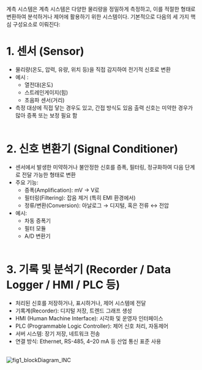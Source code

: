 계측 시스템은 계측 시스템은 다양한 물리량을 정밀하게 측정하고, 이를 적절한 형태로 변환하여 분석하거나 제어에 활용하기 위한 시스템이다. 
기본적으로 다음의 세 가지 핵심 구성요소로 이뤄진다:

# 1. 센서 (Sensor) 
- 물리량(온도, 압력, 유량, 위치 등)을 직접 감지하여 전기적 신호로 변환
- 예시 : 
  - 열전대(온도)
  - 스트레인게이지(힘)
  - 초음파 센서(거리)
- 측정 대상에 직접 닿는 경우도 있고, 간접 방식도 있음 출력 신호는 미약한 경우가 많아 증폭 또는 보정 필요 함
</br></br>

# 2. 신호 변환기 (Signal Conditioner)
- 센서에서 발생한 미약하거나 불안정한 신호를 증폭, 필터링, 정규화하여 다음 단계로 전달 가능한 형태로 변환
- 주요 기능:
  - 증폭(Amplification): mV → V로
  - 필터링(Filtering): 잡음 제거 (특히 EMI 환경에서)
  - 정류/변환(Conversion): 아날로그 → 디지털, 혹은 전류 ↔ 전압
- 예시:
  - 차동 증폭기
  - 필터 모듈
  - A/D 변환기
 </br></br>
 
# 3.  기록 및 분석기 (Recorder / Data Logger / HMI / PLC 등)
- 처리된 신호를 저장하거나, 표시하거나, 제어 시스템에 전달
- 기록계(Recorder): 디지털 저장, 트렌드 그래프 생성
- HMI (Human Machine Interface): 시각화 및 운영자 인터페이스
- PLC (Programmable Logic Controller): 제어 신호 처리, 자동제어
- 서버 시스템: 장기 저장, 네트워크 전송
- 연결 방식: Ethernet, RS-485, 4–20 mA 등 산업 통신 표준 사용
</br></br>

![fig1_blockDiagram_INC](https://github.com/user-attachments/assets/e4b74a13-3e1e-4951-8262-9bef78735b7a)

